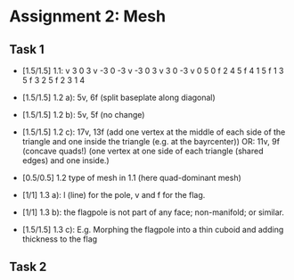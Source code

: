 # Assignment 2: Mesh

## Task 1

- [1.5/1.5] 1.1:
v 3 0 3 
v -3 0 -3
v -3 0 3
v 3 0 -3
v 0 5 0
f 2 4 5
f 4 1 5
f 1 3 5
f 3 2 5
f 2 3 1 4

- [1.5/1.5] 1.2 a): 5v, 6f (split baseplate along diagonal)
- [1.5/1.5] 1.2 b): 5v, 5f (no change)
- [1.5/1.5] 1.2 c): 17v, 13f (add one vertex at the middle of each side of the triangle and one inside the triangle (e.g. at the bayrcenter))
OR: 11v, 9f (concave quads!) (one vertex at one side of each triangle (shared edges) and one inside.)
- [0.5/0.5] 1.2 type of mesh in 1.1 (here quad-dominant mesh) 

- [1/1] 1.3 a): l (line) for the pole, v and f for the flag.
- [1/1] 1.3 b): the flagpole is not part of any face; non-manifold; or similar.
- [1.5/1.5] 1.3 c): E.g. Morphing the flagpole into a thin cuboid and adding thickness to the flag

## Task 2

